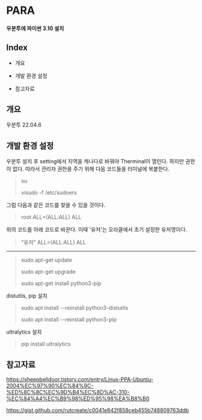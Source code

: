 # PARA
#### 우분투에 파이썬 3.10 설치



Index
---
* 개요
* 개발 환경 설정

* 참고자료



개요
---
우분투 22.04.6


개발 환경 설정
---
우분투 설치 후 setting에서 지역을 캐나다로 바꿔야 Therminal이 열린다.
하지만 권한이 없다. 따라서 관리자 권한을 주기 위해 다음 코드들을 터미널에 복붙한다.
>su
>
>visudo -f /etc/sudoers
>

그럼 다음과 같은 코드를 찾을 수 있을 것이다.
>root    ALL=(ALL:ALL) ALL
>
위의 코드를 아래 코드로 바꾼다. 이때 '유저'는 오라클에서 초기 설정한 유저명이다.
>"유저"    ALL=(ALL:ALL) ALL


---
>sudo apt-get update
>
>sudo apt-get upgrade
>
>sudo apt-get install python3-pip
>
distutils, pip 설치
>sudo apt install --reinstall python3-distutils
>
>sudo apt install --reinstall python3-pip
>
ultralytics 설치
>pip install ultralytics
>




참고자료
---
https://sheepbelldoor.tistory.com/entry/Linux-PPA-Ubuntu-2004%EC%97%90%EC%84%9C-%ED%8C%8C%EC%9D%B4%EC%8D%AC-310-%EC%84%A4%EC%B9%98%ED%95%98%EA%B8%B0

https://gist.github.com/rutcreate/c0041e842f858ceb455b748809763ddb

